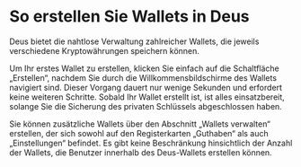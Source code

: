 # So erstellen Sie Wallets in Deus

Deus bietet die nahtlose Verwaltung zahlreicher Wallets, die jeweils verschiedene Kryptowährungen speichern können.

Um Ihr erstes Wallet zu erstellen, klicken Sie einfach auf die Schaltfläche „Erstellen“, nachdem Sie durch die Willkommensbildschirme des Wallets navigiert sind. Dieser Vorgang dauert nur wenige Sekunden und erfordert keine weiteren Schritte. Sobald Ihr Wallet erstellt ist, ist alles einsatzbereit, solange Sie die Sicherung des privaten Schlüssels abgeschlossen haben.

Sie können zusätzliche Wallets über den Abschnitt „Wallets verwalten“ erstellen, der sich sowohl auf den Registerkarten „Guthaben“ als auch „Einstellungen“ befindet. Es gibt keine Beschränkung hinsichtlich der Anzahl der Wallets, die Benutzer innerhalb des Deus-Wallets erstellen können.